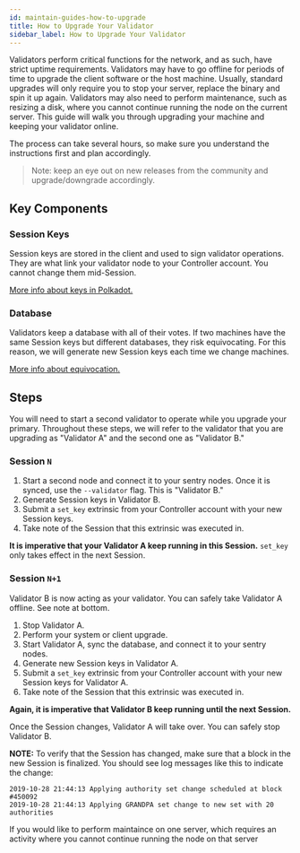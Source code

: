 ```yaml
---
id: maintain-guides-how-to-upgrade
title: How to Upgrade Your Validator
sidebar_label: How to Upgrade Your Validator
---
```


Validators perform critical functions for the network, and as such, have strict uptime requirements.
Validators may have to go offline for periods of time to upgrade the client software or the host
machine. Usually, standard upgrades will only require you to stop your server, replace the binary and 
spin it up again. Validators may also need to perform maintenance, such as resizing a disk, where you 
cannot continue running the node on the current server. This guide will walk you through upgrading your 
machine and keeping your validator online.

The process can take several hours, so make sure you understand the instructions first and plan
accordingly.

> Note: keep an eye out on new releases from the community and upgrade/downgrade accordingly. 

## Key Components

### Session Keys

Session keys are stored in the client and used to sign validator operations. They are what link your
validator node to your Controller account. You cannot change them mid-Session.

[More info about keys in Polkadot.](learn-keys)

### Database

Validators keep a database with all of their votes. If two machines have the same Session keys but
different databases, they risk equivocating. For this reason, we will generate new Session keys each
time we change machines.

[More info about equivocation.](learn-staking#slashing)

## Steps

You will need to start a second validator to operate while you upgrade your primary. Throughout
these steps, we will refer to the validator that you are upgrading as "Validator A" and the second
one as "Validator B."

### Session `N`

1. Start a second node and connect it to your sentry nodes. Once it is synced, use the `--validator`
   flag. This is "Validator B."
1. Generate Session keys in Validator B.
1. Submit a `set_key` extrinsic from your Controller account with your new Session keys.
1. Take note of the Session that this extrinsic was executed in.

**It is imperative that your Validator A keep running in this Session.** `set_key` only takes effect
in the next Session.

### Session `N+1`

Validator B is now acting as your validator. You can safely take Validator A offline. See note at
bottom.

1. Stop Validator A.
1. Perform your system or client upgrade.
1. Start Validator A, sync the database, and connect it to your sentry nodes.
1. Generate new Session keys in Validator A.
1. Submit a `set_key` extrinsic from your Controller account with your new Session keys for
   Validator A.
1. Take note of the Session that this extrinsic was executed in.

**Again, it is imperative that Validator B keep running until the next Session.**

Once the Session changes, Validator A will take over. You can safely stop Validator B.

**NOTE:** To verify that the Session has changed, make sure that a block in the new Session is
finalized. You should see log messages like this to indicate the change:

```
2019-10-28 21:44:13 Applying authority set change scheduled at block #450092
2019-10-28 21:44:13 Applying GRANDPA set change to new set with 20 authorities
```

If you would like to perform maintaince on one server, which requires an activity where you cannot continue running the node on that server